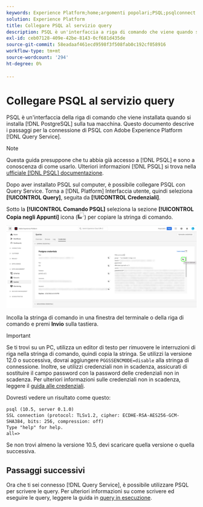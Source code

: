 ```yaml
---
keywords: Experience Platform;home;argomenti popolari;PSQL;psqlconnect a query service;Query service;query service;
solution: Experience Platform
title: Collegare PSQL al servizio query
description: PSQL è un'interfaccia a riga di comando che viene quando si installa PostgreSQL sul computer. È possibile installarlo seguendo queste istruzioni.
exl-id: ceb07128-409e-42be-8143-0cf681d435de
source-git-commit: 58eadaaf461ecd9598f3f508fab0c192cf058916
workflow-type: tm+mt
source-wordcount: '294'
ht-degree: 0%

---
```


# Collegare PSQL al servizio query

PSQL è un&#39;interfaccia della riga di comando che viene installata quando si installa [!DNL PostgreSQL] sulla tua macchina. Questo documento descrive i passaggi per la connessione di PSQL con Adobe Experience Platform [!DNL Query Service].

>[!NOTE]
>
> Questa guida presuppone che tu abbia già accesso a [!DNL PSQL] e sono a conoscenza di come usarlo. Ulteriori informazioni [!DNL PSQL] si trova nella [ufficiale [!DNL PSQL] documentazione](https://www.postgresql.org/docs/current/app-psql.html).

Dopo aver installato PSQL sul computer, è possibile collegare PSQL con Query Service. Torna a [!DNL Platform] Interfaccia utente, quindi seleziona **[!UICONTROL Query]**, seguita da **[!UICONTROL Credenziali]**.

Sotto la **[!UICONTROL Comando PSQL]** seleziona la sezione **[!UICONTROL Copia negli Appunti]** icona (![Icona Copia](../images/clients/psql/copy-icon.png)) per copiare la stringa di comando.

![La scheda Credenziali dashboard Query con l&#39;icona di copia evidenziata.](../images/clients/psql/connect-bi.png)

Incolla la stringa di comando in una finestra del terminale o della riga di comando e premi **Invio** sulla tastiera.

>[!IMPORTANT]
>
>Se ti trovi su un PC, utilizza un editor di testo per rimuovere le interruzioni di riga nella stringa di comando, quindi copia la stringa. Se utilizzi la versione 12.0 o successiva, dovrai aggiungere `PGGSSENCMODE=disable` alla stringa di connessione. Inoltre, se utilizzi credenziali non in scadenza, assicurati di sostituire il campo password con la password delle credenziali non in scadenza. Per ulteriori informazioni sulle credenziali non in scadenza, leggere il [guida alle credenziali](../ui/credentials.md).

Dovresti vedere un risultato come questo:

```shell
psql (10.5, server 0.1.0)
SSL connection (protocol: TLSv1.2, cipher: ECDHE-RSA-AES256-GCM-SHA384, bits: 256, compression: off)
Type "help" for help.
all=>
```

Se non trovi almeno la versione 10.5, devi scaricare quella versione o quella successiva.

## Passaggi successivi

Ora che ti sei connesso [!DNL Query Service], è possibile utilizzare PSQL per scrivere le query. Per ulteriori informazioni su come scrivere ed eseguire le query, leggere la guida in [query in esecuzione](../best-practices/writing-queries.md).
